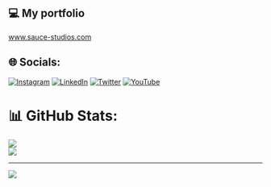 ## 💻 My portfolio
<a href="https://www.sauces-tudios.com/">www.sauce-studios.com</a><br>


## 🌐 Socials:
[![Instagram](https://img.shields.io/badge/Instagram-%23E4405F.svg?logo=Instagram&logoColor=white)](https://instagram.com/royasaucedo) [![LinkedIn](https://img.shields.io/badge/LinkedIn-%230077B5.svg?logo=linkedin&logoColor=white)](https://linkedin.com/in/roysaucedo) [![Twitter](https://img.shields.io/badge/Twitter-%231DA1F2.svg?logo=Twitter&logoColor=white)](https://twitter.com/royasaucedo) [![YouTube](https://img.shields.io/badge/YouTube-%23FF0000.svg?logo=YouTube&logoColor=white)](https://youtube.com/c/UCSkkIddd50SReiAR1eP38bQ) 


# 📊 GitHub Stats:
![](https://github-readme-streak-stats.herokuapp.com/?user=roysaucedo&theme=vue-dark&hide_border=false)<br/>
![](https://github-readme-stats.vercel.app/api/top-langs/?username=roysaucedo&theme=vue-dark&hide_border=false&include_all_commits=true&count_private=true&layout=compact)

---
[![](https://visitcount.itsvg.in/api?id=roysaucedo&icon=0&color=0)](https://visitcount.itsvg.in)
